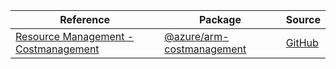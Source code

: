 | Reference | Package | Source |
|---|---|---|
|[Resource Management - Costmanagement](arm-costmanagement-readme.md)|[@azure/arm-costmanagement](https://www.npmjs.com/package/@azure/arm-costmanagement)|[GitHub](https://github.com/Azure/azure-sdk-for-js/blob/main/sdk/cost-management/arm-costmanagement)|
